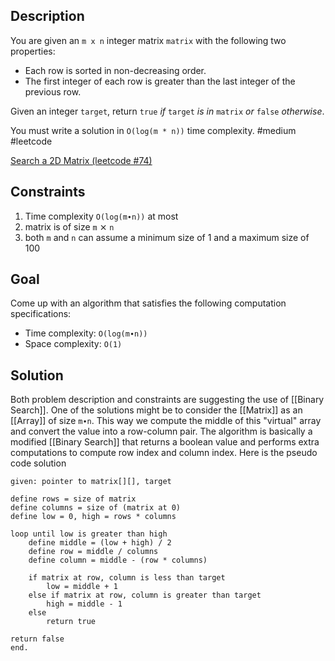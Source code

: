 ## Description
You are given an `m x n` integer matrix `matrix` with the following two properties:

-   Each row is sorted in non-decreasing order.
-   The first integer of each row is greater than the last integer of the previous row.

Given an integer `target`, return `true` _if_ `target` _is in_ `matrix` _or_ `false` _otherwise_.

You must write a solution in `O(log(m * n))` time complexity.
#medium #leetcode 

[Search a 2D Matrix (leetcode #74)](https://leetcode.com/problems/search-a-2d-matrix/)

## Constraints
1. Time complexity `O(log(m∙n))` at most
2. matrix is of size `m` ⨯ `n`
3. both `m` and `n` can assume a minimum size of 1 and a maximum size of 100

## Goal
Come up with an algorithm that satisfies the following computation specifications:
* Time complexity: `O(log(m∙n))`
* Space complexity: `O(1)`

## Solution
Both problem description and constraints are suggesting the use of [[Binary Search]]. One of the solutions might be to consider the [[Matrix]] as an [[Array]] of size `m∙n`. This way we compute the middle of this "virtual" array and convert the value into a row-column pair. The algorithm is basically a modified [[Binary Search]] that returns a boolean value and performs extra computations to compute row index and column index.
Here is the pseudo code solution
```
given: pointer to matrix[][], target

define rows = size of matrix
define columns = size of (matrix at 0)
define low = 0, high = rows * columns

loop until low is greater than high
	define middle = (low + high) / 2
	define row = middle / columns
	define column = middle - (row * columns)
	
	if matrix at row, column is less than target
		low = middle + 1
	else if matrix at row, column is greater than target
		high = middle - 1
	else
		return true

return false
end.
```